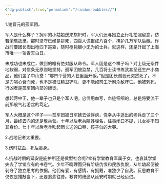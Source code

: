 ```yaml
---
{"dg-publish":true,"permalink":"/random-bubbles//"}
---
```


1.谢晋元的孤军团。

军人是什么样子？拥军的小姑娘送来旗帜时，军人们还与她立正行礼拍照留念，仿若荣膺故里。那时坚守已经是拼死，四百人谎报成八百个，掩护几万军队后撤。作战时要团长掏出枪四下巡查，随时枪毙胆小无为的士兵。就这样，还是升起了上海市唯一一轮青天白日。

未成功也未成仁，做到的唯有绝对服从命令。军人固是这个样子吗？对上级无条件地软弱，对信条无原则地坚持。孤军团被监禁，几百将士读书练武甚至还生产小商品，他们盖了中山堂：“够四个营的人在里面开饭。”但是团长谢晋元突然死了，不是力竭心衰而死，也不是被汪精卫铲除，更不能如前生所盼杀敌阵亡。他被刺死，行凶者是孤军团内部的叛徒。

想起蒋中正，他一辈子也只是个军人吧。忠信用血写，血迹细细的，总是将要流干前那般气若游丝的笃定。

军人大概是这个样子——孤军团被日军掳去做俘虏，侥幸从中逃出的老兵走了三个月，最终去向的还是散兵营。十年以后老兵隐姓埋名，往事闭口不提，儿女亦不知其身份。七十年以后老兵吹起团长送的口琴，孩子似的大哭。

2.战地记者太重要。

3.伤时拭血，死后裹身。

4.抗战时期的延安是庇护所还是微型社会呢?幸有学堂教育军属子女，也哀其学堂失去了学堂应有的书卷气。少年不晓理而只有阶级仇恨和民族仇恨，从年幼起便被剥夺了独立思考的依据。他们有爱，有感情，有拥戴，唯独少了自我。反思教育不仅仅是推敲当下，还要追溯往昔。教育的歧途从延安时期就已经迈进。
